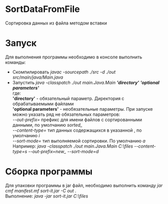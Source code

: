 # SortDataFromFile
Сортировка данных из файла методом вставки

# Запуск
Для выполнения программы необходимо в консоле выполнить команды:
  * Скомпилировать *javac -sourcepath ./src -d ./out src/main/java/Main.java*
  * Запустить *java -classpatch ./out main.Java.Main **'directory'** **'optional parameters'***  
  где:  
  **'directory'** - обязательный параметр. Директория с обрабатываемыми файлами  
  **'optional parameters'** - необязательные параметры. При запуске можно указать ряд не обязательных параметров:  
  *--out-prefix=* префикс для имени файлов с сортированными данными, по умолчанию *sorted_*  
  *--content-type=* тип данных содержащихся в указанной <directory>, по умолчанию *i*  
  *--sort-mode=* тип выполняемой сортировки. По умолчанию *a*  
  Например: *java -classpatch ./out main.Java.Main C:\files --content-type=s --out-prefix=new_ --sort-mode=d*  
# Сборка программы
Для упаковки программы в jar файл, необходимо выполнить команду *jar cmf manifest.mf sort-it.jar -C out .*  
Выполнение: *java -jar sort-it.jar C:\files*
